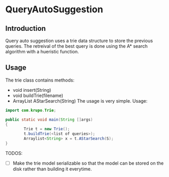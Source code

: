 # QueryAutoSuggestion
## Introduction
Query auto suggestion uses a trie data structure to store the previous queries. The retreival of the best query is done using the A* search algorithm with a hueristic function.

## Usage
The trie class contains methods:
- void insert(String)
- void buildTrie(filename)
- ArrayList<String> AStarSearch(String)
The usage is very simple. Usage:
```java
import com.krupo.Trie;

public static void main(String []args)
{
        Trie t = new Trie();
        t.buildTrie(<list of queries>);
        Arraylist<String> x = t.AStarSearch(S);
}
```

TODOS:
- [ ] Make the trie model serializable so that the model can be stored on the disk rather than building it everytime.